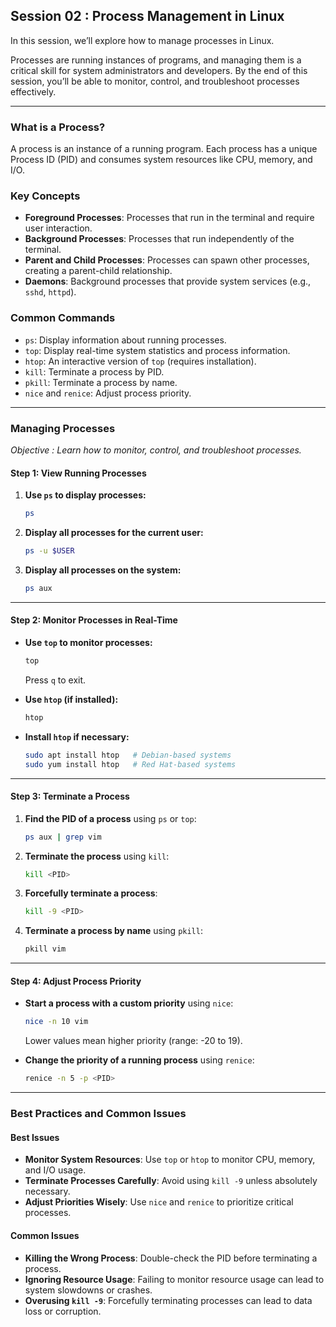 ## Session 02 : Process Management in Linux

In this session, we’ll explore how to manage processes in Linux. 

Processes are running instances of programs, and managing them is a critical skill for system administrators and developers. By the end of this session, you’ll be able to monitor, control, and troubleshoot processes effectively.

---

### What is a Process?

A process is an instance of a running program. Each process has a unique Process ID (PID) and consumes system resources like CPU, memory, and I/O.

### Key Concepts
- **Foreground Processes**: Processes that run in the terminal and require user interaction.
- **Background Processes**: Processes that run independently of the terminal.
- **Parent and Child Processes**: Processes can spawn other processes, creating a parent-child relationship.
- **Daemons**: Background processes that provide system services (e.g., `sshd`, `httpd`).

### Common Commands
- `ps`: Display information about running processes.
- `top`: Display real-time system statistics and process information.
- `htop`: An interactive version of `top` (requires installation).
- `kill`: Terminate a process by PID.
- `pkill`: Terminate a process by name.
- `nice` and `renice`: Adjust process priority.

---

### Managing Processes

*Objective : Learn how to monitor, control, and troubleshoot processes.*

#### Step 1: View Running Processes

1. **Use `ps` to display processes:**
   ```bash
   ps
   ```

2. **Display all processes for the current user:**
   ```bash
   ps -u $USER
   ```

3. **Display all processes on the system:**
   ```bash
   ps aux
   ```

---

#### Step 2: Monitor Processes in Real-Time

- **Use `top` to monitor processes:**
  ```bash
  top
  ```
  Press `q` to exit.

- **Use `htop` (if installed):**
  ```bash
  htop
  ```

- **Install `htop` if necessary:**
  ```bash
  sudo apt install htop   # Debian-based systems
  sudo yum install htop   # Red Hat-based systems
  ```

---

#### Step 3: Terminate a Process

1. **Find the PID of a process** using `ps` or `top`:
   ```bash
   ps aux | grep vim
   ```

2. **Terminate the process** using `kill`:
   ```bash
   kill <PID>
   ```

3. **Forcefully terminate a process**:
   ```bash
   kill -9 <PID>
   ```

4. **Terminate a process by name** using `pkill`:
   ```bash
   pkill vim
   ```

---

#### Step 4: Adjust Process Priority

- **Start a process with a custom priority** using `nice`:
  ```bash
  nice -n 10 vim
  ```
  Lower values mean higher priority (range: -20 to 19).

- **Change the priority of a running process** using `renice`:
  ```bash
  renice -n 5 -p <PID>
  ```

---

### Best Practices and Common Issues

#### Best Issues
- **Monitor System Resources**: Use `top` or `htop` to monitor CPU, memory, and I/O usage.
- **Terminate Processes Carefully**: Avoid using `kill -9` unless absolutely necessary.
- **Adjust Priorities Wisely**: Use `nice` and `renice` to prioritize critical processes.

#### Common Issues
- **Killing the Wrong Process**: Double-check the PID before terminating a process.
- **Ignoring Resource Usage**: Failing to monitor resource usage can lead to system slowdowns or crashes.
- **Overusing `kill -9`**: Forcefully terminating processes can lead to data loss or corruption.
```
